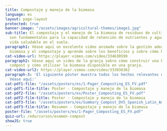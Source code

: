 ```yaml
---
title: Compostaje y manejo de la biomasa
language: es
layout: page-layout
protected: true
banner-image: "/assets/images/agricultural-themes/image1.jpg"
sub-title: El compostaje y el manejo de la biomasa de residuos de cultivos y/o estiércol
  son fundamentales para la capacidad de retención de nutrientes y agua y para una
  vida saludable en el suelo.
paragraph1: Véase aquí un excelente video animado sobre la gestión adecuada de la
  biomasa y el compostaje y aprende sobre los beneficios y sobre cómo hacerlo.
cat-video-url: https://player.vimeo.com/video/334630599
paragraph2: Véase aquí un video de la granja sobre cómo construir una buena pila de
  compost y cómo utilizar la biomasa disponible en una granja.
cat-video-url2: https://player.vimeo.com/video/333936362
paragraph-3: 'El siguiente póster muestra todos los hechos relevantes en detalle.
  Véase aquí:'
cat-pdf1-file: "/assets/posters/es/1-Pager_Composting_ES_FV.pdf"
cat-pdf1-file-title: Poster - Compostaje y manejo de la biomasa
cat-pdf2-file: "/assets/posters/es/Poster_Composting_ES_FV.pdf"
cat-pdf2-file-title: Poster - Compostaje y manejo de la biomasa
cat-pdf3-file: "/assets/posters/es/Summary_Compost_DV5_Spanish_Latin_America.pdf"
cat-pdf3-file-title: Resumen - Compostaje y manejo de la biomasa
poster-file: "/assets/posters/es/1-Pager_Composting_ES_FV.pdf"
quiz-url: /edu/cursos/examen-compost
showJS: true
---
```

